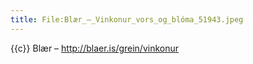 ```yaml
---
title: File:Blær_–_Vinkonur_vors_og_blóma_51943.jpeg
---
```


{{c}} Blær – http://blaer.is/grein/vinkonur